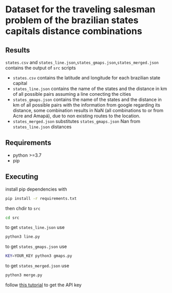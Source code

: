 # Dataset for the traveling salesman problem of the brazilian states capitals distance combinations


## Results
`states.csv` and `states_line.json`,`states_gmaps.json`,`states_merged.json` contains the output of `src` scripts

* `states.csv` contains the latitude and longitude for each brazilian state capital
* `states_line.json` contains the name of the states and the distance in km of all possible pairs
assuming a line conecting the cities
* `states_gmaps.json` contains the name of the states and the distance in km of all possible pairs
with the information from google regarding its distance, some combination results in NaN
(all combinations to or from Acre and Amapá), due to non existing routes to the location.
* `states_merged.json` substitutes `states_gmaps.json` Nan from `states_line.json` distances

## Requirements
* python >=3.7
* pip

## Executing
install pip dependencies with
```bash
pip install -r requirements.txt
```

then chdir to `src`
```bash
cd src
```

to get `states_line.json` use 
```bash
python3 line.py
```

to get `states_gmaps.json` use
```bash
KEY=YOUR_KEY python3 gmaps.py
```

to get `states_merged.json` use
```bash
python3 merge.py
```

follow [this tutorial](https://developers.google.com/maps/documentation/distance-matrix/start) to get the API key